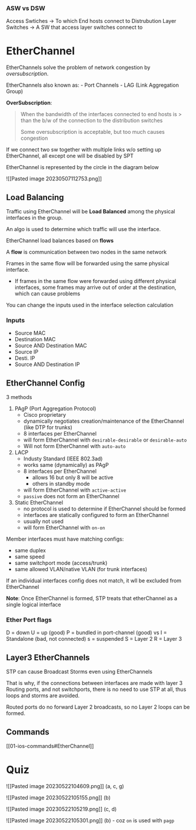 
### ASW vs DSW

Access Swtiches -> To which End hosts connect to
Distrubution Layer Switches -> A SW that access layer switches connect to

# EtherChannel


EtherChannels solve the problem of network congestion by *oversubscription*.

EtherChannels also known as:
	- Port Channels
	- LAG (Link Aggregation Group)

**OverSubscription**:
> When the bandwidth of the interfaces connected to end hosts is > than the b/w of the connection to the distribution switches
> 
> Some oversubscription is acceptable, but too much causes congestion

If we connect two sw together with multiple links w/o setting up EtherChannel, all except one will be disabled by SPT

EtherChannel is represented by the circle in the diagram below

![[Pasted image 20230507112753.png]]


## Load Balancing

Traffic using EtherChannel will be **Load Balanced** among the physical interfaces in the group. 

An algo is used to determine which traffic will use the interface.

EtherChannel load balances based on **flows**

A **flow** is communication between two nodes in the same network

Frames in the same flow will be forwarded using the same physical interface.
- If frames in the same flow were forwarded using different physical interfaces, some frames may arrive out of order at the destination, which can cause problems

You can change the inputs used in the interface selection calculation

### Inputs
- Source MAC
- Destination MAC
- Source AND Destination MAC
- Source IP
- Desti. IP
- Source AND Destination IP


## EtherChannel Config

3 methods

1. PAgP (Port Aggregation Protocol)
	- Cisco proprietary
	- dynamically negotiates creation/maintenance of the EtherChannel (like DTP for trunks)
	- 8 interfaces per EtherChannel
	- will form EtherChannel with `desirable-desirable` or `desirable-auto`
	- Will not form EtherChannel with `auto-auto` 
1. LACP
	- Industy Standard (IEEE 802.3ad)
	- works same (dynamically) as PAgP
	- 8 interfaces per EtherChannel
		- allows 16 but only 8 will be active
		- others in standby mode
	- will form EtherChannel with `active-active`
	- `passive` does not form an EtherChannel
2. Static EtherChannel
	- no protocol is used to determine if EtherChannel should be formed
	- interfaces are statically configured to form an EtherChannel
	- usually not used
	- will form EtherChannel with `on-on`

Member interfaces must have matching configs:
- same duplex
- same speed
- same switchport mode (access/trunk)
- same allowed VLAN/native VLAN (for trunk interfaces)

If an individual interfaces config does not match, it wll be excluded from EtherChannel

**Note**: Once EtherChannel is formed, STP treats that etherChannel as a single logical interface

### Ether Port flags

D = down
U = up (good)
P = bundled in port-channel (good) vs I = Standalone (bad, not connected)
s = suspended
S = Layer 2
R = Layer 3


## Layer3 EtherChannels

STP can cause Broadcast Storms even using EtherChannels

That is why, if the connections between interfaces are made with layer 3 Routing ports, and not switchports, there is no need to use STP at all, thus loops and storms are avoided.

Routed ports do no forward Layer 2 broadcasts, so no Layer 2 loops can be formed.



## Commands

[[01-ios-commands#EtherChannel]]


# Quiz

![[Pasted image 20230522104609.png]]
(a, c, g)


![[Pasted image 20230522105155.png]]
(b)

![[Pasted image 20230522105219.png]]
(c, d)


![[Pasted image 20230522105301.png]]
(b) - coz `on` is used with `pagp`
